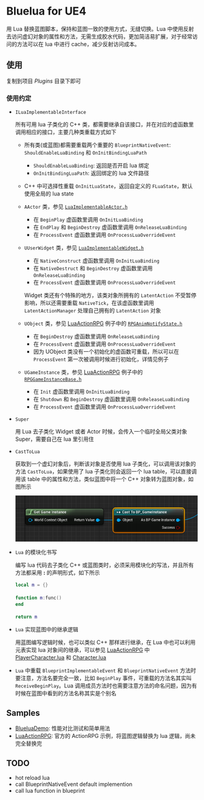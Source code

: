 # Bluelua for UE4 #

用 Lua 替换蓝图脚本，保持和蓝图一致的使用方式，无缝切换。Lua 中使用反射去访问虚幻对象的属性和方法，无需生成胶水代码，更加简洁易扩展，对于经常访问的方法可以在 lua 中进行 cache，减少反射访问成本。

## 使用 ##

复制到项目 *Plugins* 目录下即可

### 使用约定 ###

* `ILuaImplementableInterface`

    所有可用 lua 子类化的 C++ 类，都需要继承自该接口，并在对应的虚函数里调用相应的接口，主要几种类重载方式如下

    * 所有类(或蓝图)都需要重载两个重要的 `BlueprintNativeEvent`: `ShouldEnableLuaBinding` 和 `OnInitBindingLuaPath`
        * `ShouldEnableLuaBinding`: 返回是否开启 lua 绑定
        * `OnInitBindingLuaPath`: 返回绑定的 lua 文件路径
    
    * C++ 中可选择性重载 `OnInitLuaState`，返回自定义的 `FLuaState`，默认使用全局的 lua state

    * `AActor` 类，参见 [`LuaImplementableActor.h`](https://github.com/jashking/Bluelua/blob/master/Source/Bluelua/Public/LuaImplementableActor.h)
        * 在 `BeginPlay` 虚函数里调用 `OnInitLuaBinding`
        * 在 `EndPlay` 和 `BeginDestroy` 虚函数里调用 `OnReleaseLuaBinding`
        * 在 `ProcessEvent` 虚函数里调用 `OnProcessLuaOverrideEvent`

    * `UUserWidget` 类，参见 [`LuaImplementableWidget.h`](https://github.com/jashking/Bluelua/blob/master/Source/Bluelua/Public/LuaImplementableWidget.h)
        * 在 `NativeConstruct` 虚函数里调用 `OnInitLuaBinding`
        * 在 `NativeDestruct` 和 `BeginDestroy` 虚函数里调用 `OnReleaseLuaBinding`
        * 在 `ProcessEvent` 虚函数里调用 `OnProcessLuaOverrideEvent`

        Widget 类还有个特殊的地方，该类对象所拥有的 `LatentAction` 不受暂停影响，所以还需要重载 `NativeTick`，在该虚函数里调用 `LatentActionManager` 处理自己拥有的 `LatentAction` 对象

    * `UObject` 类，参见 [LuaActionRPG](https://github.com/jashking/LuaActionRPG) 例子中的 [`RPGAnimNotifyState.h`](https://github.com/jashking/LuaActionRPG/blob/master/Source/ActionRPG/Public/RPGAnimNotifyState.h)
        * 在 `BeginDestroy` 虚函数里调用 `OnReleaseLuaBinding`
        * 在 `ProcessEvent` 虚函数里调用 `OnProcessLuaOverrideEvent`
        * 因为 UObject 类没有一个初始化的虚函数可重载，所以可以在 `ProcessEvent` 第一次被调用时候进行初始化，详情见例子

    * `UGameInstance` 类，参见 [LuaActionRPG](https://github.com/jashking/LuaActionRPG) 例子中的 [`RPGGameInstanceBase.h`](https://github.com/jashking/LuaActionRPG/blob/master/Source/ActionRPG/Public/RPGGameInstanceBase.h)
        * 在 `Init` 虚函数里调用 `OnInitLuaBinding`
        * 在 `Shutdown` 和 `BeginDestroy` 虚函数里调用 `OnReleaseLuaBinding`
        * 在 `ProcessEvent` 虚函数里调用 `OnProcessLuaOverrideEvent`

* `Super`

    用 Lua 去子类化 Widget 或者 Actor 时候，会传入一个临时全局父类对象 Super，需要自己在 lua 里引用住

* `CastToLua`

    获取到一个虚幻对象后，判断该对象是否使用 lua 子类化，可以调用该对象的方法 `CastToLua`，如果使用了 lua 子类化则会返回一个 lua table，可以直接调用该 table 中的属性和方法，类似蓝图中将一个 C++ 对象转为蓝图对象，如图所示

    ![](Doc/Images/cast.png)

* `Lua` 的模块化书写

    编写 lua 代码去子类化 C++ 或蓝图类时，必须采用模块化的写法，并且所有方法都采用 **:** 的声明形式，如下所示
    ``` lua
    local m = {}

    function m:func()
    end

    return m
    ```

* `Lua` 实现蓝图中的继承逻辑

    用蓝图编写逻辑时候，也可以类似 C++ 那样进行继承，在 Lua 中也可以利用元表实现 lua 对象间的继承，可以参见 [LuaActionRPG](https://github.com/jashking/LuaActionRPG) 中 [PlayerCharacter.lua](https://github.com/jashking/LuaActionRPG/blob/master/Content/Lua/Blueprints/PlayerCharacter.lua) 和 [Character.lua](https://github.com/jashking/LuaActionRPG/blob/master/Content/Lua/Blueprints/Character.lua)

* `Lua` 中重载 `BlueprintImplementableEvent` 和 `BlueprintNativeEvent` 方法时要注意，方法名要完全一致，比如 `BeginPlay` 事件，可重载的方法名其实叫 `ReceiveBeginPlay`。Lua 调用成员方法时也需要注意方法的命名问题，因为有时候在蓝图中看到的方法名称其实是个别名

## Samples ##

* [BlueluaDemo](https://github.com/jashking/BlueluaDemo): 性能对比测试和简单用法
* [LuaActionRPG](https://github.com/jashking/LuaActionRPG): 官方的 ActionRPG 示例，将蓝图逻辑替换为 lua 逻辑，尚未完全替换完

## TODO ##

* hot reload lua
* call BlueprintNativeEvent default implemention
* call lua function in blueprint